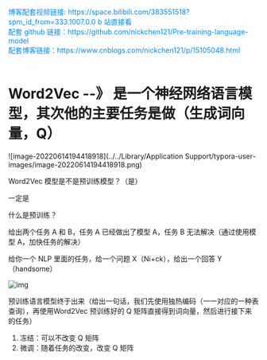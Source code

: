 <div><a href="https://space.bilibili.com/383551518?spm_id_from=333.1007.0.0" style="text-decoration: none; color: rgba(7, 137, 224, 1)" target="_blank">博客配套视频链接: https://space.bilibili.com/383551518?spm_id_from=333.1007.0.0  b 站直接看</a></div>

<div><a href="https://github.com/nickchen121/Pre-training-language-model" style="text-decoration: none; color: rgba(7, 137, 224, 1)" target="_blank">配套 github 链接：https://github.com/nickchen121/Pre-training-language-model</a></div>

<div><a href="https://www.cnblogs.com/nickchen121/p/16470443.html" style="text-decoration: none; color: rgba(7, 137, 224, 1)" target="_blank">配套博客链接：https://www.cnblogs.com/nickchen121/p/15105048.html</a></div><br>

# Word2Vec --》 是一个神经网络语言模型，其次他的主要任务是做（生成词向量，Q）

![image-20220614194418918](../../Library/Application Support/typora-user-images/image-20220614194418918.png)

Word2Vec 模型是不是预训练模型？（是）

一定是

什么是预训练？

给出两个任务 A 和 B，任务 A 已经做出了模型 A，任务 B 无法解决（通过使用模型 A，加快任务的解决）



给你一个 NLP 里面的任务，给一个问题 X（Ni+ck），给出一个回答 Y（handsome）

![img](https://imgmd.oss-cn-shanghai.aliyuncs.com/BERT_IMG/we%E6%A8%A1%E5%BC%8F%E4%B8%8B%E7%9A%84%E9%A2%84%E8%AE%AD%E7%BB%83.jpg)

预训练语言模型终于出来（给出一句话，我们先使用独热编码（一一对应的一种表查询），再使用Word2Vec 预训练好的 Q 矩阵直接得到词向量，然后进行接下来的任务）

1. 冻结：可以不改变 Q 矩阵
2. 微调：随着任务的改变，改变 Q 矩阵